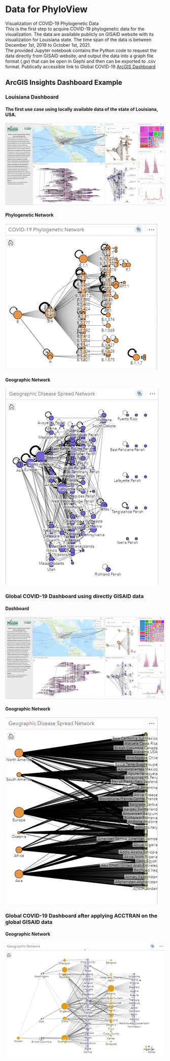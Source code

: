 # Data for PhyloView
 Visualization of COVID-19 Phylogenetic Data<br>
This is the first step to acquire COVID-19 phylogenetic data for the visualization. The data are available publicly on GISAID website with its visualization for Louisiana state. The time span of the data is between December 1st, 2019 to October 1st, 2021.<br>
The provided Jupyter notebook contains the Python code to request the data directly from GISAID website, and output the data into a graph file format (.gv) that can be open in Gephi and then can be exported to .csv format.
Publically accessible link to Global COVID-19 [ArcGIS Dashboard](https://insights.arcgis.com/index.html#/view/3e44d3af2a534efda911009420051e32)

## ArcGIS Insights Dashboard Example
### Louisiana Dashboard
#### The first use case using locally available data of the state of Louisiana, USA.
![Louisiana Dashboard](/img/dashboard_LA.PNG) <br> 

#### Phylogenetic Network
![Louisiana Phylogenetic Network](/img/phylogenetic_network_LA.PNG) <br>

#### Geographic Network
![Louisiana Geographic Network](/img/geo_network_LA.PNG) <br>

### Global COVID-19 Dashboard using directly GISAID data
#### Dashboard
![Previous Global Dashboard](/img/dashboard_global_0.PNG) <br>

#### Geographic Network
![Previous Global Geographic Network](/img/geo_network_global_0.PNG) <br>


### Global COVID-19 Dashboard after applying ACCTRAN on the global GISAID data
#### Geographic Network
![ACCTRAN Global Geographic Network](/img/geo_network_global_1.PNG) <br>